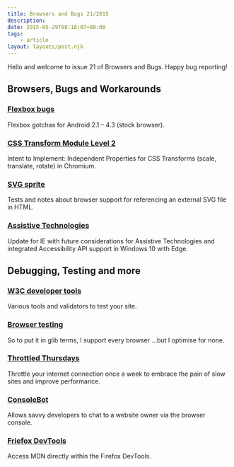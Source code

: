 ```yaml
---
title: Browsers and Bugs 21/2015
description: 
date: 2015-05-29T08:18:07+00:00
tags:
    - article
layout: layouts/post.njk
---
```


Hello and welcome to issue 21 of Browsers and Bugs. Happy bug reporting!

Browsers, Bugs and Workarounds
------------------------------

### [Flexbox bugs](http://benfrain.com/flexbox-gotchas-for-android-2-1-4-3-stock-browser/)

Flexbox gotchas for Android 2.1 – 4.3 (stock browser).

### [CSS Transform Module Level 2](https://www.chromestatus.com/feature/5705698193178624)

Intent to Implement: Independent Properties for CSS Transforms (scale, translate, rotate) in Chromium.

### [SVG sprite](http://fvsch.com/code/svg-sprite/)

Tests and notes about browser support for referencing an external SVG file in HTML.

### [Assistive Technologies](https://www.linkedin.com/grp/post/4512178-6009113313206616068)

Update for IE with future considerations for Assistive Technologies and integrated Accessibility API support in Windows 10 with Edge.

Debugging, Testing and more
---------------------------

### [W3C developer tools](https://www.w3.org/developers/tools)

Various tools and validators to test your site.

### [Browser testing](https://adactio.com/journal/8982)

So to put it in glib terms, I support every browser …but I optimise for none.

### [Throttled Thursdays](http://fourword.fourkitchens.com/article/throttled-thursdays)

Throttle your internet connection once a week to embrace the pain of slow sites and improve performance.

### [ConsoleBot](https://github.com/meenie/console-bot)

Allows savvy developers to chat to a website owner via the browser console.

### [Friefox DevTools](https://twitter.com/MozDevNet/status/603696014529273856)

Access MDN directly within the Firefox DevTools.